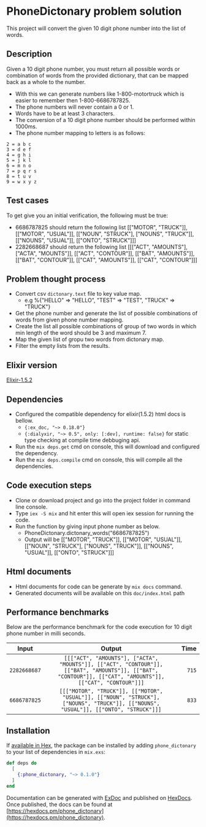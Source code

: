 #  PhoneDictonary problem solution
This project will convert the given 10 digit phone number into the list of words.
## Description
Given a 10 digit phone number, you must return all possible words or combination of words from the provided dictionary, that can be mapped back as a whole to the number.
- With this we can generate numbers like 1-800-motortruck which is easier to remember then 1-800-6686787825.
- The phone numbers will never contain a 0 or 1.
- Words have to be at least 3 characters.
- The conversion of a 10 digit phone number should be performed within 1000ms.
- The phone number mapping to letters is as follows:
```
2 = a b c
3 = d e f
4 = g h i
5 = j k l
6 = m n o
7 = p q r s
8 = t u v
9 = w x y z
```
## Test cases
To get give you an initial verification, the following must be true:
- 6686787825 should return the following list [["MOTOR", "TRUCK"]], [["MOTOR", "USUAL"]], [["NOUN", "STRUCK"], ["NOUNS", "TRUCK"]], [["NOUNS", "USUAL"]],
 [["ONTO", "STRUCK"]]]
- 2282668687 should return the following list [[["ACT", "AMOUNTS"], ["ACTA", "MOUNTS"]], [["ACT", "CONTOUR"]],
 [["BAT", "AMOUNTS"]], [["BAT", "CONTOUR"]], [["CAT", "AMOUNTS"]],
 [["CAT", "CONTOUR"]]]

## Problem thought process
- Convert csv `dictonary.text` file to key value map.
  * e.g %{"HELLO" => "HELLO", "TEST" => "TEST", "TRUCK" => "TRUCK"}
- Get the phone number and generate the list of possible combinations of words from given phone number mapping.
- Create the list all possible combinations of group of two words in which min length of the word should be 3 and maximum 7.
- Map the given list of gropu two words from dictonary map.
- Filter the empty lists from the results.
## Elixir version
[Elixir-1.5.2](https://elixir-lang.org/blog/2017/07/25/elixir-v1-5-0-released/)
## Dependencies
- Configured the compatible dependency for elixir(1.5.2) html docs is bellow.
  * `{:ex_doc, "~> 0.18.0"}`
  * `{:dialyxir, "~> 0.5", only: [:dev], runtime: false}` for static type checking at compile time debbuging api.
- Run the `mix deps.get` cmd on console, this will download and configured the dependency.
- Run the `mix deps.compile` cmd on console, this will compile all the dependencies.
## Code execution steps
- Clone or download project and go into the project folder in command line console.
- Type `iex -S mix` and hit enter this will open iex session for running the code.
- Run the function by giving input phone number as below.
  * PhoneDictonary.dictonary_words("6686787825")
  * Output will be [["MOTOR", "TRUCK"]], [["MOTOR", "USUAL"]], [["NOUN", "STRUCK"], ["NOUNS", "TRUCK"]], [["NOUNS", "USUAL"]], [["ONTO", "STRUCK"]]]
## Html documents
- Html documents for code can be generate by `mix docs` command.
- Generated documents will be available on this `doc/index.html` path
## Performance benchmarks
Below are the performance benchmark for the code execution for 10 digit phone number in milli seconds.

| Input        | Output           | Time  |
| ------------- |:-------------:| -----:|
| `2282668687`| `[[["ACT", "AMOUNTS"], ["ACTA", "MOUNTS"]], [["ACT", "CONTOUR"]], [["BAT", "AMOUNTS"]], [["BAT", "CONTOUR"]], [["CAT", "AMOUNTS"]], [["CAT", "CONTOUR"]]]`| `715` |
| `6686787825`|`[[["MOTOR", "TRUCK"]], [["MOTOR", "USUAL"]], [["NOUN", "STRUCK"], ["NOUNS", "TRUCK"]], [["NOUNS", "USUAL"]], [["ONTO", "STRUCK"]]]`| `833`|


## Installation
If [available in Hex](https://hex.pm/docs/publish), the package can be installed
by adding `phone_dictonary` to your list of dependencies in `mix.exs`:

```elixir
def deps do
  [
    {:phone_dictonary, "~> 0.1.0"}
  ]
end
```

Documentation can be generated with [ExDoc](https://github.com/elixir-lang/ex_doc)
and published on [HexDocs](https://hexdocs.pm). Once published, the docs can
be found at [https://hexdocs.pm/phone_dictonary](https://hexdocs.pm/phone_dictonary).
